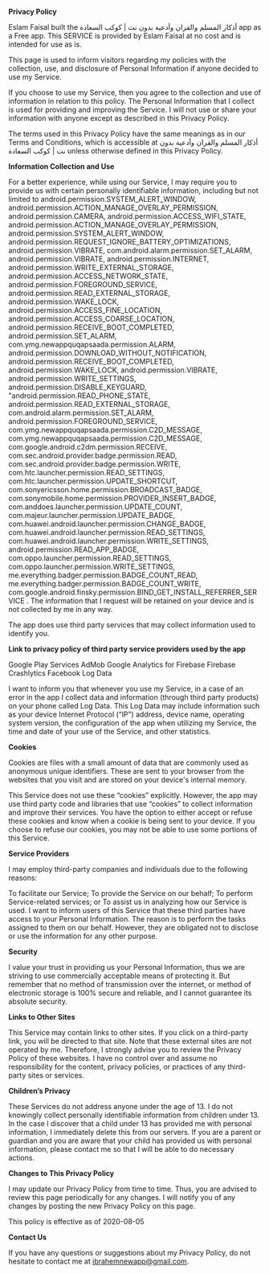 **Privacy Policy**

Eslam Faisal built the أذكار المسلم والقران وأدعية بدون نت | كوكب السعادة app as a Free app. This SERVICE is provided by Eslam Faisal at no cost and is intended for use as is.

This page is used to inform visitors regarding my policies with the collection, use, and disclosure of Personal Information if anyone decided to use my Service.

If you choose to use my Service, then you agree to the collection and use of information in relation to this policy. The Personal Information that I collect is used for providing and improving the Service. I will not use or share your information with anyone except as described in this Privacy Policy.

The terms used in this Privacy Policy have the same meanings as in our Terms and Conditions, which is accessible at أذكار المسلم والقران وأدعية بدون نت | كوكب السعادة unless otherwise defined in this Privacy Policy.

**Information Collection and Use**

For a better experience, while using our Service, I may require you to provide us with certain personally identifiable information, including but not limited to 
android.permission.SYSTEM_ALERT_WINDOW, android.permission.ACTION_MANAGE_OVERLAY_PERMISSION, android.permission.CAMERA, android.permission.ACCESS_WIFI_STATE, android.permission.ACTION_MANAGE_OVERLAY_PERMISSION, android.permission.SYSTEM_ALERT_WINDOW, android.permission.REQUEST_IGNORE_BATTERY_OPTIMIZATIONS, android.permission.VIBRATE, com.android.alarm.permission.SET_ALARM, android.permission.VIBRATE, android.permission.INTERNET, android.permission.WRITE_EXTERNAL_STORAGE, android.permission.ACCESS_NETWORK_STATE, android.permission.FOREGROUND_SERVICE, android.permission.READ_EXTERNAL_STORAGE, android.permission.WAKE_LOCK, android.permission.ACCESS_FINE_LOCATION, android.permission.ACCESS_COARSE_LOCATION, android.permission.RECEIVE_BOOT_COMPLETED, android.permission.SET_ALARM, com.ymg.newappquqapsaada.permission.ALARM, android.permission.DOWNLOAD_WITHOUT_NOTIFICATION, android.permission.RECEIVE_BOOT_COMPLETED, android.permission.WAKE_LOCK, android.permission.VIBRATE, android.permission.WRITE_SETTINGS, android.permission.DISABLE_KEYGUARD, "android.permission.READ_PHONE_STATE, android.permission.READ_EXTERNAL_STORAGE, com.android.alarm.permission.SET_ALARM, android.permission.FOREGROUND_SERVICE, com.ymg.newappquqapsaada.permission.C2D_MESSAGE, com.ymg.newappquqapsaada.permission.C2D_MESSAGE, com.google.android.c2dm.permission.RECEIVE, com.sec.android.provider.badge.permission.READ, com.sec.android.provider.badge.permission.WRITE, com.htc.launcher.permission.READ_SETTINGS, com.htc.launcher.permission.UPDATE_SHORTCUT, com.sonyericsson.home.permission.BROADCAST_BADGE, com.sonymobile.home.permission.PROVIDER_INSERT_BADGE, com.anddoes.launcher.permission.UPDATE_COUNT, com.majeur.launcher.permission.UPDATE_BADGE, com.huawei.android.launcher.permission.CHANGE_BADGE, com.huawei.android.launcher.permission.READ_SETTINGS, com.huawei.android.launcher.permission.WRITE_SETTINGS, android.permission.READ_APP_BADGE, com.oppo.launcher.permission.READ_SETTINGS, com.oppo.launcher.permission.WRITE_SETTINGS, me.everything.badger.permission.BADGE_COUNT_READ, me.everything.badger.permission.BADGE_COUNT_WRITE, com.google.android.finsky.permission.BIND_GET_INSTALL_REFERRER_SERVICE .  The information that I request will be retained on your device and is not collected by me in any way.

The app does use third party services that may collect information used to identify you.

**Link to privacy policy of third party service providers used by the app**

Google Play Services
AdMob
Google Analytics for Firebase
Firebase Crashlytics
Facebook
Log Data

I want to inform you that whenever you use my Service, in a case of an error in the app I collect data and information (through third party products) on your phone called Log Data. This Log Data may include information such as your device Internet Protocol (“IP”) address, device name, operating system version, the configuration of the app when utilizing my Service, the time and date of your use of the Service, and other statistics.

**Cookies**

Cookies are files with a small amount of data that are commonly used as anonymous unique identifiers. These are sent to your browser from the websites that you visit and are stored on your device's internal memory.

This Service does not use these “cookies” explicitly. However, the app may use third party code and libraries that use “cookies” to collect information and improve their services. You have the option to either accept or refuse these cookies and know when a cookie is being sent to your device. If you choose to refuse our cookies, you may not be able to use some portions of this Service.

**Service Providers**

I may employ third-party companies and individuals due to the following reasons:

To facilitate our Service;
To provide the Service on our behalf;
To perform Service-related services; or
To assist us in analyzing how our Service is used.
I want to inform users of this Service that these third parties have access to your Personal Information. The reason is to perform the tasks assigned to them on our behalf. However, they are obligated not to disclose or use the information for any other purpose.

**Security**

I value your trust in providing us your Personal Information, thus we are striving to use commercially acceptable means of protecting it. But remember that no method of transmission over the internet, or method of electronic storage is 100% secure and reliable, and I cannot guarantee its absolute security.

**Links to Other Sites**

This Service may contain links to other sites. If you click on a third-party link, you will be directed to that site. Note that these external sites are not operated by me. Therefore, I strongly advise you to review the Privacy Policy of these websites. I have no control over and assume no responsibility for the content, privacy policies, or practices of any third-party sites or services.

**Children’s Privacy**

These Services do not address anyone under the age of 13. I do not knowingly collect personally identifiable information from children under 13. In the case I discover that a child under 13 has provided me with personal information, I immediately delete this from our servers. If you are a parent or guardian and you are aware that your child has provided us with personal information, please contact me so that I will be able to do necessary actions.

**Changes to This Privacy Policy**

I may update our Privacy Policy from time to time. Thus, you are advised to review this page periodically for any changes. I will notify you of any changes by posting the new Privacy Policy on this page.

This policy is effective as of 2020-08-05

**Contact Us**

If you have any questions or suggestions about my Privacy Policy, do not hesitate to contact me at ibrahemnewapp@gmail.com.
